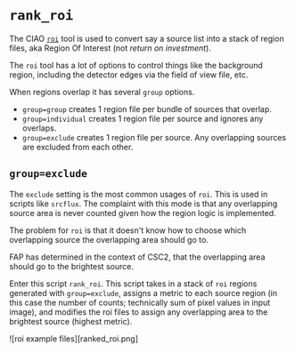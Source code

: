 # `rank_roi`

The CIAO [`roi`](https://cxc.cfa.harvard.edu/ciao/ahelp/roi.html) tool 
is used to convert say a source list into a stack of region
files, aka Region Of Interest (not _return on investment_).

The `roi` tool has a lot of options to control things like the 
background region, including the detector edges via the field
of view file, etc.  

When regions overlap it has several `group` options.

- `group=group` creates 1 region file per bundle of sources that overlap.
- `group=individual` creates 1 region file per source and ignores any
overlaps.
- `group=exclude` creates 1 region file per source.  Any overlapping
sources are excluded from each other.

## `group=exclude`

The `exclude` setting is the most common usages of `roi`. This is used
in scripts like `srcflux`.  The complaint with this mode is that
any overlapping source area is never counted given how the region 
logic is implemented.

The problem for `roi` is that it doesn't know how to choose which 
overlapping source the overlapping area should go to.

FAP has determined in the context of CSC2, that the overlapping area
should go to the brightest source.

Enter this script `rank_roi`.  This script takes in a stack of `roi`
regions generated with `group=exclude`, assigns a metric to each 
source region (in this case the number of counts; technically sum of 
pixel values in input image), and modifies the roi files to assign any
overlapping area to the brightest source (highest metric).

![roi example files][ranked_roi.png]




